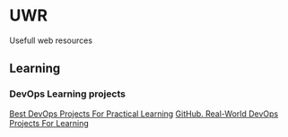 # UWR
Usefull web resources

## Learning

### DevOps Learning projects
[Best DevOps Projects For Practical Learning](https://devopscube.com/devops-projects/)
[GitHub. Real-World DevOps Projects For Learning](https://github.com/techiescamp/devops-projects)

